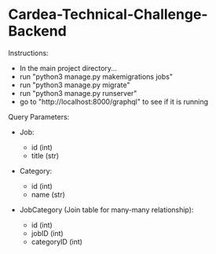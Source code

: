 # Cardea-Technical-Challenge-Backend

Instructions:
- In the main project directory...
- run "python3 manage.py makemigrations jobs"
- run "python3 manage.py migrate"
- run "python3 manage.py runserver"
- go to "http://localhost:8000/graphql" to see if it is running

Query Parameters:
- Job:
  - id (int)
  - title (str)

- Category:
  - id (int)
  - name (str)
  
- JobCategory (Join table for many-many relationship):
  - id (int)
  - jobID (int)
  - categoryID (int)
